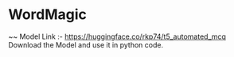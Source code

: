 # WordMagic
~~ Model Link :- https://huggingface.co/rkp74/t5_automated_mcq    
Download the Model and use it in python code.
